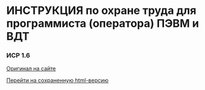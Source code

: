 # ИНСТРУКЦИЯ по охране труда для программиста (оператора) ПЭВМ и ВДТ
### ИСР 1.6

[Оригинал на сайте](http://login.consultant.ru/link/?req=doc&base=PAP&n=37352&dst=100010%2C-1&date=18.02.2022)

[Перейти на сохраненную html-версию](http://login.consultant.ru/link/?req=doc&base=PAP&n=37352&dst=100010%2C-1&date=18.02.2022)
